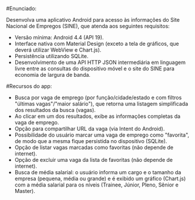 #Enunciado:

Desenvolva uma aplicativo Android para acesso às informações do Site Nacional de Empregos (SINE), que atenda aos seguintes requisitos:

- Versão mínima: Android 4.4 (API 19).
- Interface nativa com Material Design (exceto a tela de gráficos, que deverá utilizar WebView e Chart.js).
- Persistência utilizando SQLite.
- Desenvolvimento de uma API HTTP JSON intermediária em linguagem livre entre as consultas do dispositivo móvel e o site do SINE para economia de largura de banda.

#Recursos do app:
- Busca por vaga de emprego (por função/cidade/estado e com filtros "últimas vagas"/"maior salário"), que retorna uma listagem simplificada dos resultados da busca (vagas).
- Ao clicar em um dos resultados, exibe as informações completas da vaga de emprego.
- Opção para compartilhar URL da vaga (via Intent do Android).
- Possibilidade do usuário marcar uma vaga de emprego como "favorita", de modo que a mesma fique persistida no dispositivo (SQLite).
- Opção de listar vagas marcadas como favoritas (não depende de internet).
- Opção de excluir uma vaga da lista de favoritas (não depende de internet).
- Busca de média salarial: o usuário informa um cargo e o tamanho da empresa (pequena, média ou grande) e é exibido um gráfico (Chart.js) com a média salarial para os níveis (Trainee, Júnior, Pleno, Sênior e Master).
